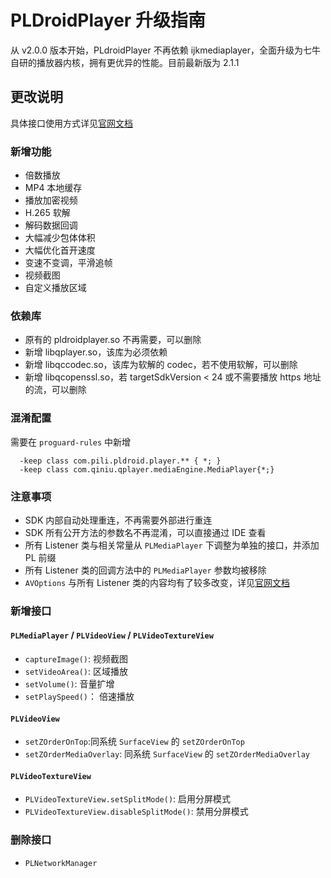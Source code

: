 # PLDroidPlayer 升级指南

从 v2.0.0 版本开始，PLdroidPlayer 不再依赖 ijkmediaplayer，全面升级为七牛自研的播放器内核，拥有更优异的性能。目前最新版为 2.1.1

## 更改说明

具体接口使用方式详见[官网文档](https://developer.qiniu.com/pili/sdk/1210/the-android-client-sdk)

### 新增功能

- 倍数播放
- MP4 本地缓存
- 播放加密视频
- H.265 软解
- 解码数据回调
- 大幅减少包体体积
- 大幅优化首开速度
- 变速不变调，平滑追帧
- 视频截图
- 自定义播放区域

### 依赖库

- 原有的 pldroidplayer.so 不再需要，可以删除
- 新增 libqplayer.so，该库为必须依赖
- 新增 libqccodec.so，该库为软解的 codec，若不使用软解，可以删除
- 新增 libqcopenssl.so，若 targetSdkVersion < 24 或不需要播放 https 地址的流，可以删除

### 混淆配置

需要在 `proguard-rules` 中新增

```
  -keep class com.pili.pldroid.player.** { *; }
  -keep class com.qiniu.qplayer.mediaEngine.MediaPlayer{*;}
```

### 注意事项

- SDK 内部自动处理重连，不再需要外部进行重连
- SDK 所有公开方法的参数名不再混淆，可以直接通过 IDE 查看
- 所有 Listener 类与相关常量从 `PLMediaPlayer` 下调整为单独的接口，并添加 PL 前缀
- 所有 Listener 类的回调方法中的 `PLMediaPlayer` 参数均被移除
- `AVOptions` 与所有 Listener 类的内容均有了较多改变，详见[官网文档](https://developer.qiniu.com/pili/sdk/1210/the-android-client-sdk)

### 新增接口

#### `PLMediaPlayer` / `PLVideoView` / `PLVideoTextureView`

- `captureImage()`: 视频截图
- `setVideoArea()`: 区域播放
- `setVolume()`: 音量扩增
- `setPlaySpeed()`： 倍速播放

#### `PLVideoView`

- `setZOrderOnTop`:同系统 `SurfaceView` 的 `setZOrderOnTop`
- `setZOrderMediaOverlay`: 同系统 `SurfaceView` 的 `setZOrderMediaOverlay`

#### `PLVideoTextureView`

- `PLVideoTextureView.setSplitMode()`: 启用分屏模式
- `PLVideoTextureView.disableSplitMode()`: 禁用分屏模式

### 删除接口

- `PLNetworkManager`


